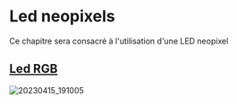 # Led neopixels
Ce chapitre sera consacré à l'utilisation d'une LED neopixel

## [Led RGB](RGB_SMART.py)
![20230415_191005](https://user-images.githubusercontent.com/125503055/232242010-dc3e1429-37ba-47e5-9275-e24be4a910c1.gif)
